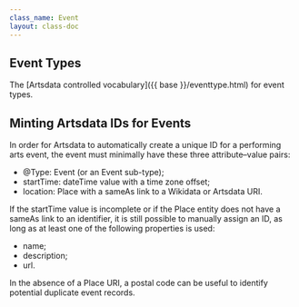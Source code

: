 ```yaml
---
class_name: Event
layout: class-doc
---
```


## Event Types

The [Artsdata controlled vocabulary]({{ base }}/eventtype.html)  for event types.

## Minting Artsdata IDs for Events

In order for Artsdata to automatically create a unique ID for a performing arts event, the event must minimally have these three attribute–value pairs:

- @Type: Event (or an Event sub-type);
- startTime: dateTime value with a time zone offset;
- location: Place with a sameAs link to a Wikidata or Artsdata URI.

If the startTime value is incomplete or if the Place entity does not have a sameAs link to an identifier, it is still possible to manually assign an ID, as long as at least one of the following properties is used:
- name;
- description;
- url.

In the absence of a Place URI, a postal code can be useful to identify potential duplicate event records.
